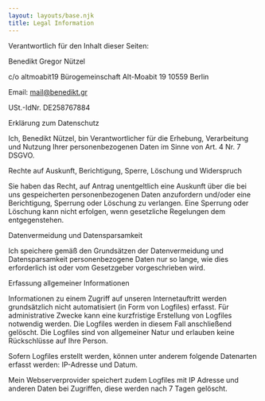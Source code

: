 ```yaml
---
layout: layouts/base.njk
title: Legal Information
---
```


Verantwortlich für den Inhalt dieser Seiten:

Benedikt Gregor Nützel  

c/o altmoabit19 Bürogemeinschaft
Alt-Moabit 19
10559 Berlin

Email: mail@benedikt.gr  

USt.-IdNr. DE258767884

Erklärung zum Datenschutz

Ich, Benedikt Nützel, bin Verantwortlicher für die Erhebung, Verarbeitung und Nutzung Ihrer personenbezogenen Daten im Sinne von Art. 4 Nr. 7 DSGVO.

Rechte auf Auskunft, Berichtigung, Sperre, Löschung und Widerspruch

Sie haben das Recht, auf Antrag unentgeltlich eine Auskunft über die bei uns gespeicherten personenbezogenen Daten anzufordern und/oder eine Berichtigung, Sperrung oder Löschung zu verlangen. Eine Sperrung oder Löschung kann nicht erfolgen, wenn gesetzliche Regelungen dem entgegenstehen.

Datenvermeidung und Datensparsamkeit

Ich speichere gemäß den Grundsätzen der Datenvermeidung und Datensparsamkeit personenbezogene Daten nur so lange, wie dies erforderlich ist oder vom Gesetzgeber vorgeschrieben wird.

Erfassung allgemeiner Informationen

Informationen zu einem Zugriff auf unseren Internetauftritt werden grundsätzlich nicht automatisiert (in Form von Logfiles) erfasst. Für administrative Zwecke kann eine kurzfristige Erstellung von Logfiles notwendig werden. Die Logfiles werden in diesem Fall anschließend gelöscht. Die Logfiles sind von allgemeiner Natur und erlauben keine Rückschlüsse auf Ihre Person.

Sofern Logfiles erstellt werden, können unter anderem folgende Datenarten erfasst werden: IP-Adresse und Datum.

Mein Webserverprovider speichert zudem Logfiles mit IP Adresse und anderen Daten bei Zugriffen, diese werden nach 7 Tagen gelöscht.
